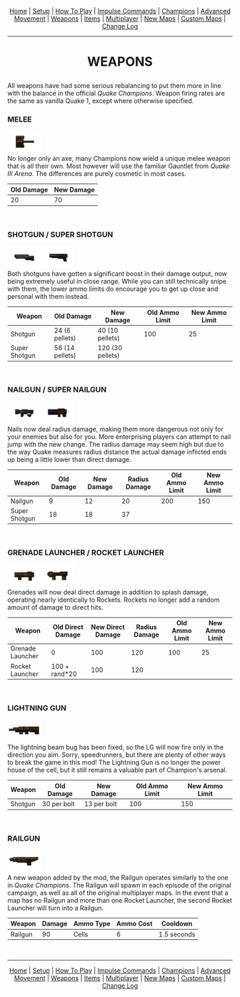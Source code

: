 [<p align=center>]() [Home](readme.md#pure-speed-pure-skill-pure-fps) | [Setup](setup.md) | [How To Play](howtoplay.md) | [Impulse Commands](impulse.md) | [Champions](champions.md) | [Advanced Movement](movement.md) | [Weapons](weapons.md) | [Items](items.md) | [Multiplayer](multiplayer.md) | [New Maps](maps.md) | [Custom Maps](custommaps.md) | [Change Log](changelog.md)

---

# <p align=center>WEAPONS</p>

All weapons have had some serious rebalancing to put them more in line with the balance in the official _Quake Champions_. Weapon firing rates are the same as vanilla Quake 1, except where otherwise specified.

### MELEE
<img src="images/w_axe.png" height=50 /><br>
No longer only an axe, many Champions now wield a unique melee weapon that is all their own. Most however will use the familiar Gauntlet from _Quake III Arena_. The differences are purely cosmetic in most cases.

| Old Damage | New Damage |
| --- | --- |
| 20 | 70 |
<br>

### SHOTGUN / SUPER SHOTGUN
<img src="images/w_shot1.png" height=50 /><img src="images/w_shot2.png" height=50 /><br>
Both shotguns have gotten a significant boost in their damage output, now being extremely useful in close range. While you can still technically snipe with them, the lower ammo limits do encourage you to get up close and personal with them instead.

| Weapon |Old Damage | New Damage | Old Ammo Limit | New Ammo Limit |
| --- | --- | --- | --- | --- |
| Shotgun | 24 (6 pellets) | 40 (10 pellets) | 100 | 25 |
| Super Shotgun | 56 (14 pellets) | 120 (30 pellets) | | |
<br>

### NAILGUN / SUPER NAILGUN
<img src="images/w_nail1.png" height=50 /><img src="images/w_nail2.png" height=50 /><br>
Nails now deal radius damage, making them more dangerous not only for your enemies but also for you. More enterprising players can attempt to nail jump with the new change. The radius damage may seem high but due to the way Quake measures radius distance the actual damage inflicted ends up being a little lower than direct damage.

| Weapon |Old Damage | New Damage | Radius Damage | Old Ammo Limit | New Ammo Limit |
| --- | --- | --- | --- | --- | --- |
| Nailgun | 9 | 12 | 20 | 200 | 150 |
| Super Shotgun | 18 | 18 | 37 | | |
<br>

### GRENADE LAUNCHER / ROCKET LAUNCHER
<img src="images/w_rock1.png" height=50 /><img src="images/w_rock2.png" height=50 /><br>
Grenades will now deal direct damage in addition to splash damage, operating nearly identically to Rockets. Rockets no longer add a random amount of damage to direct hits.

| Weapon |Old Direct Damage | New Direct Damage | Radius Damage | Old Ammo Limit | New Ammo Limit |
| --- | --- | --- | --- | --- | --- |
| Grenade Launcher | 0 | 100 | 120 | 100 | 25 |
| Rocket Launcher | 100 + rand*20 | 100 | 120 | | |
<br>

### LIGHTNING GUN
<img src="images/w_light.png" height=50 /><br>
The lightning beam bug has been fixed, so the LG will now fire only in the direction you aim. Sorry, speedrunners, but there are plenty of other ways to break the game in this mod! The Lightning Gun is no longer the power house of the cell, but it still remains a valuable part of Champion's arsenal.

| Weapon |Old Damage | New Damage | Old Ammo Limit | New Ammo Limit |
| --- | --- | --- | --- | --- |
| Shotgun | 30 per bolt | 13 per bolt | 100 | 150 |
<br>

### RAILGUN
<img src="images/w_rail.png" height=50 /><br>
A new weapon added by the mod, the Railgun operates similarly to the one in _Quake Champions_. The Railgun will spawn in each episode of the original campaign, as well as all of the original multiplayer maps. In the event that a map has no Railgun and more than one Rocket Launcher, the second Rocket Launcher will turn into a Railgun.

| Weapon | Damage | Ammo Type | Ammo Cost | Cooldown |
| --- | --- | --- | --- | --- |
| Railgun | 90 | Cells | 6 | 1.5 seconds |
<br>

---

[<p align=center>]() [Home](readme.md#pure-speed-pure-skill-pure-fps) | [Setup](setup.md) | [How To Play](howtoplay.md) | [Impulse Commands](impulse.md) | [Champions](champions.md) | [Advanced Movement](movement.md) | [Weapons](weapons.md) | [Items](items.md) | [Multiplayer](multiplayer.md) | [New Maps](maps.md) | [Custom Maps](custommaps.md) | [Change Log](changelog.md)
